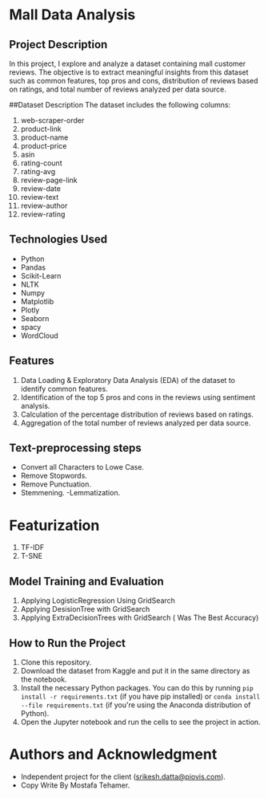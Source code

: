 # Mall Data Analysis

## Project Description
In this project, I explore and analyze a dataset containing mall customer reviews. The objective is to extract meaningful insights from this dataset such as common features, top pros and cons, distribution of reviews based on ratings, and total number of reviews analyzed per data source.

##Dataset Description
The dataset includes the following columns:

1. web-scraper-order
2. product-link
3. product-name
4. product-price
5. asin
6. rating-count
7. rating-avg
8. review-page-link
9. review-date
10. review-text
11. review-author
12. review-rating

## Technologies Used

- Python
- Pandas
- Scikit-Learn
- NLTK
- Numpy
- Matplotlib
- Plotly
- Seaborn
- spacy
- WordCloud

## Features
1. Data Loading & Exploratory Data Analysis (EDA) of the dataset to identify common features.
2. Identification of the top 5 pros and cons in the reviews using sentiment analysis.
3. Calculation of the percentage distribution of reviews based on ratings.
4. Aggregation of the total number of reviews analyzed per data source.

##  Text-preprocessing steps

- Convert all Characters to Lowe Case.
- Remove Stopwords.
- Remove Punctuation.
- Stemmening.
-Lemmatization.

# Featurization
1. TF-IDF
2. T-SNE

## Model Training and Evaluation

1. Applying LogisticRegression Using GridSearch
2. Applying DesisionTree with GridSearch
3. Applying ExtraDecisionTrees with GridSearch ( Was The Best Accuracy)

## How to Run the Project

1. Clone this repository.
2. Download the dataset from Kaggle and put it in the same directory as the notebook.
3. Install the necessary Python packages. You can do this by running `pip install -r requirements.txt` (if you have pip installed) or `conda install --file requirements.txt` (if you're using the Anaconda distribution of Python).
4. Open the Jupyter notebook and run the cells to see the project in action.

# Authors and Acknowledgment
- Independent project for the client (srikesh.datta@piovis.com).
- Copy Write By Mostafa Tehamer.


